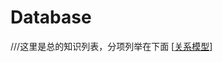 # Database
///这里是总的知识列表，分项列举在下面
[[关系模型]]


[//begin]: # "Autogenerated link references for markdown compatibility"
[关系模型]: 关系模型.md "关系模型"
[//end]: # "Autogenerated link references"